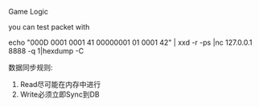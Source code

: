 Game Logic

you can test packet with 

 echo "000D 0001 0001 41 00000001 01 0001 42" | xxd -r -ps |nc 127.0.0.1 8888 -q 1|hexdump -C

数据同步规则:

1. Read尽可能在内存中进行
2. Write必须立即Sync到DB
